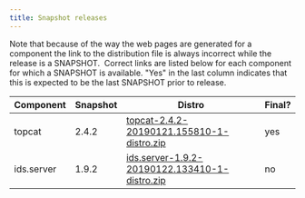 ```yaml
---
title: Snapshot releases
---
```


Note that because of the way the web pages are generated for a component
the link to the distribution file is always incorrect while the release
is a SNAPSHOT.  Correct links are listed below for each component for
which a SNAPSHOT is available. "Yes" in the last column indicates that
this is expected to be the last SNAPSHOT prior to release.

| Component  | Snapshot | Distro                                                                                                                                                                       | Final? |
| ---------- | -------- | ---------------------------------------------------------------------------------------------------------------------------------------------------------------------------- | ------ |
| topcat     | 2.4.2    | [ topcat-2.4.2-20190121.155810-1-distro.zip ](https://repo.icatproject.org/repo/org/icatproject/topcat/2.4.2-SNAPSHOT/topcat-2.4.2-20190121.155810-1-distro.zip)             | yes    |
| ids.server | 1.9.2    | [ ids.server-1.9.2-20190122.133410-1-distro.zip ](https://repo.icatproject.org/repo/org/icatproject/ids.server/1.9.2-SNAPSHOT/ids.server-1.9.2-20190122.133410-1-distro.zip) | no     |
